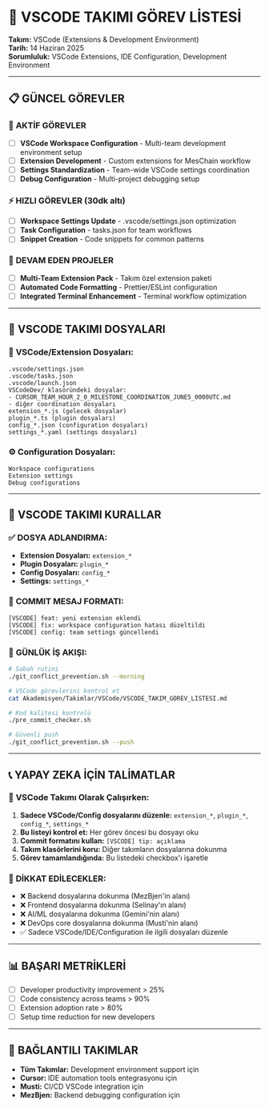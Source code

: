 # 🔌 VSCODE TAKIMI GÖREV LİSTESİ
**Takım:** VSCode (Extensions & Development Environment)  
**Tarih:** 14 Haziran 2025  
**Sorumluluk:** VSCode Extensions, IDE Configuration, Development Environment  

---

## 📋 GÜNCEL GÖREVLER

### 🎯 **AKTİF GÖREVLER** 
- [ ] **VSCode Workspace Configuration** - Multi-team development environment setup
- [ ] **Extension Development** - Custom extensions for MesChain workflow
- [ ] **Settings Standardization** - Team-wide VSCode settings coordination
- [ ] **Debug Configuration** - Multi-project debugging setup

### ⚡ **HIZLI GÖREVLER** (30dk altı)
- [ ] **Workspace Settings Update** - .vscode/settings.json optimization
- [ ] **Task Configuration** - tasks.json for team workflows
- [ ] **Snippet Creation** - Code snippets for common patterns

### 🔄 **DEVAM EDEN PROJELER**
- [ ] **Multi-Team Extension Pack** - Takım özel extension paketi
- [ ] **Automated Code Formatting** - Prettier/ESLint configuration
- [ ] **Integrated Terminal Enhancement** - Terminal workflow optimization

---

## 📁 VSCODE TAKIMI DOSYALARI

### 🔌 **VSCode/Extension Dosyaları:**
```
.vscode/settings.json
.vscode/tasks.json
.vscode/launch.json
VSCodeDev/ klasöründeki dosyalar:
- CURSOR_TEAM_HOUR_2_0_MILESTONE_COORDINATION_JUNE5_0000UTC.md
- diğer coordination dosyaları
extension_*.js (gelecek dosyalar)
plugin_*.ts (plugin dosyaları)
config_*.json (configuration dosyaları)
settings_*.yaml (settings dosyaları)
```

### ⚙️ **Configuration Dosyaları:**
```
Workspace configurations
Extension settings
Debug configurations
```

---

## 🎯 **VSCODE TAKIMI KURALLAR**

### ✅ **DOSYA ADLANDIRMA:**
- **Extension Dosyaları:** `extension_*`
- **Plugin Dosyaları:** `plugin_*` 
- **Config Dosyaları:** `config_*`
- **Settings:** `settings_*`

### 📝 **COMMIT MESAJ FORMATI:**
```
[VSCODE] feat: yeni extension eklendi
[VSCODE] fix: workspace configuration hatası düzeltildi
[VSCODE] config: team settings güncellendi
```

### 🔄 **GÜNLÜK İŞ AKIŞI:**
```bash
# Sabah rutini
./git_conflict_prevention.sh --morning

# VSCode görevlerini kontrol et
cat Akademisyen/Takimlar/VSCode/VSCODE_TAKIM_GOREV_LISTESI.md

# Kod kalitesi kontrolü
./pre_commit_checker.sh

# Güvenli push
./git_conflict_prevention.sh --push
```

---

## 📞 **YAPAY ZEKA İÇİN TALİMATLAR**

### 🎯 **VSCode Takımı Olarak Çalışırken:**
1. **Sadece VSCode/Config dosyalarını düzenle:** `extension_*`, `plugin_*`, `config_*`, `settings_*`
2. **Bu listeyi kontrol et:** Her görev öncesi bu dosyayı oku
3. **Commit formatını kullan:** `[VSCODE] tip: açıklama`
4. **Takım klasörlerini koru:** Diğer takımların dosyalarına dokunma
5. **Görev tamamlandığında:** Bu listedeki checkbox'ı işaretle

### 🚨 **DİKKAT EDİLECEKLER:**
- ❌ Backend dosyalarına dokunma (MezBjen'in alanı)
- ❌ Frontend dosyalarına dokunma (Selinay'ın alanı)  
- ❌ AI/ML dosyalarına dokunma (Gemini'nin alanı)
- ❌ DevOps core dosyalarına dokunma (Musti'nin alanı)
- ✅ Sadece VSCode/IDE/Configuration ile ilgili dosyaları düzenle

---

## 📊 **BAŞARI METRİKLERİ**
- [ ] Developer productivity improvement > 25%
- [ ] Code consistency across teams > 90%
- [ ] Extension adoption rate > 80%
- [ ] Setup time reduction for new developers

---

## 🔗 **BAĞLANTILI TAKIMLAR**
- **Tüm Takımlar:** Development environment support için
- **Cursor:** IDE automation tools entegrasyonu için  
- **Musti:** CI/CD VSCode integration için
- **MezBjen:** Backend debugging configuration için
